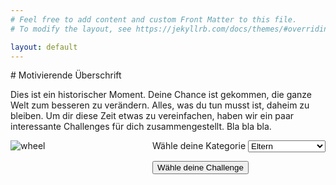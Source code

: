 ```yaml
---
# Feel free to add content and custom Front Matter to this file.
# To modify the layout, see https://jekyllrb.com/docs/themes/#overriding-theme-defaults

layout: default
---
```

<head>
  <script>
    let root = "";
    function getChallenge()
    {
      var e = document.getElementById("age");
      var strUser = e.options[e.selectedIndex].value;
      window.location.assign("router.html#"+strUser);
    }
  </script>
  <style>
  .row {
    display: flex;
  }

  .nexttowheel{
    flex: 70%;
  }
  .wheel {
    flex: 30%;
  }
  </style>
</head>
# Motivierende Überschrift

Dies ist ein historischer Moment. Deine Chance ist gekommen, die ganze Welt zum besseren zu verändern.
Alles, was du tun musst ist, daheim zu bleiben. Um dir diese Zeit etwas zu vereinfachen, haben wir ein
paar interessante Challenges für dich zusammengestellt. Bla bla bla.
 <div class="row">
  <div class="wheel">
     <img src="https://imgur.com/download/Gicyf3F" alt="wheel"> 
  </div>
  <div class="nexttowheel">
    <label for="age">Wähle deine Kategorie</label>
    <select id="age">
      <option value="Elt">Eltern</option>
      <option value="Jug">Jugend</option>
      <option value="Erw">Erwachsene</option>
      <option value="Fam">Familie/WG/Paar</option>
    </select>
    <br>
    <p><button type="button" onclick="getChallenge();">Wähle deine Challenge</button></p>
    
  </div>
</div> 

<script src="./src/getChallenge.js" type="text/javascript"></script>
<script src="./src/getUrl.js" type="text/javascript"></script>

<script type="text/javascript">
  var postsHref = 
  [
  {% for post in site.posts %}
  "{{ post.url }}"
  {% unless forloop.last %},{% endunless %}
  {% endfor %}
  ];
  var postsCats = 
  [
  {% for post in site.posts %}
    [{% for cat in post.categories %}"{{ cat }}"{% unless forloop.last %},{% endunless %}{% endfor %}]
  {% unless forloop.last %},{% endunless %}
  {% endfor %}
  ];
  var postsScats = 
  [
  {% for post in site.posts %}
    [{% for scat in post.subcategories %}"{{ scat }}"{% unless forloop.last %},{% endunless %}{% endfor %}]
  {% unless forloop.last %},{% endunless %}
  {% endfor %}
  ];
</script>
